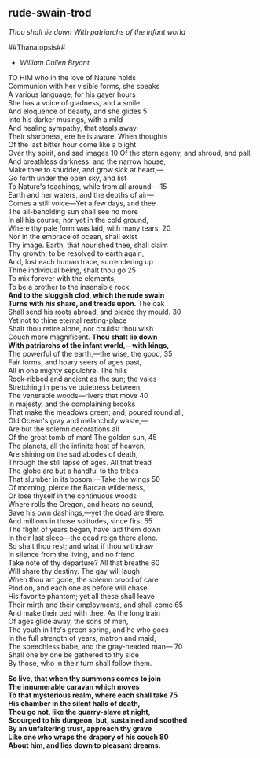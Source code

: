 ## rude-swain-trod ##

*Thou shalt lie down With patriarchs of the infant world*

##Thanatopsis##

   - *William Cullen Bryant*
 
  TO HIM who in the love of Nature holds	 
Communion with her visible forms, she speaks	 
A various language; for his gayer hours	 
She has a voice of gladness, and a smile	 
And eloquence of beauty, and she glides	         5  
Into his darker musings, with a mild	 
And healing sympathy, that steals away	 
Their sharpness, ere he is aware. When thoughts	 
Of the last bitter hour come like a blight	 
Over thy spirit, and sad images	  10
Of the stern agony, and shroud, and pall,	 
And breathless darkness, and the narrow house,	 
Make thee to shudder, and grow sick at heart;—	 
Go forth under the open sky, and list	 
To Nature's teachings, while from all around—	  15  
Earth and her waters, and the depths of air—	 
Comes a still voice—Yet a few days, and thee	 
The all-beholding sun shall see no more	 
In all his course; nor yet in the cold ground,	 
Where thy pale form was laid, with many tears,	  20  
Nor in the embrace of ocean, shall exist	 
Thy image. Earth, that nourished thee, shall claim	 
Thy growth, to be resolved to earth again,	 
And, lost each human trace, surrendering up	 
Thine individual being, shalt thou go	  25  
To mix forever with the elements;	 
To be a brother to the insensible rock,	 
**And to the sluggish clod, which the rude swain  
Turns with his share, and treads upon.** The oak	 
Shall send his roots abroad, and pierce thy mould.	  30  
  Yet not to thine eternal resting-place	 
Shalt thou retire alone, nor couldst thou wish	 
Couch more magnificent. **Thou shalt lie down  
With patriarchs of the infant world,—with kings,**	 
The powerful of the earth,—the wise, the good,	  35  
Fair forms, and hoary seers of ages past,	 
All in one mighty sepulchre. The hills	 
Rock-ribbed and ancient as the sun; the vales	 
Stretching in pensive quietness between;	 
The venerable woods—rivers that move	  40  
In majesty, and the complaining brooks	 
That make the meadows green; and, poured round all,	 
Old Ocean's gray and melancholy waste,—	 
Are but the solemn decorations all	 
Of the great tomb of man! The golden sun,	  45  
The planets, all the infinite host of heaven,	 
Are shining on the sad abodes of death,	 
Through the still lapse of ages. All that tread	 
The globe are but a handful to the tribes	 
That slumber in its bosom.—Take the wings	  50  
Of morning, pierce the Barcan wilderness,	 
Or lose thyself in the continuous woods	 
Where rolls the Oregon, and hears no sound,	 
Save his own dashings,—yet the dead are there:	 
And millions in those solitudes, since first	  55  
The flight of years began, have laid them down	 
In their last sleep—the dead reign there alone.	 
So shalt thou rest; and what if thou withdraw	 
In silence from the living, and no friend	 
Take note of thy departure? All that breathe	  60  
Will share thy destiny. The gay will laugh	 
When thou art gone, the solemn brood of care	 
Plod on, and each one as before will chase	 
His favorite phantom; yet all these shall leave	 
Their mirth and their employments, and shall come	  65  
And make their bed with thee. As the long train	 
Of ages glide away, the sons of men,	 
The youth in life's green spring, and he who goes	 
In the full strength of years, matron and maid,	 
The speechless babe, and the gray-headed man—	  70  
Shall one by one be gathered to thy side	 
By those, who in their turn shall follow them.	 
  
**So live, that when thy summons comes to join	 
The innumerable caravan which moves	 
To that mysterious realm, where each shall take	  75  
His chamber in the silent halls of death,	 
Thou go not, like the quarry-slave at night,	 
Scourged to his dungeon, but, sustained and soothed	 
By an unfaltering trust, approach thy grave	 
Like one who wraps the drapery of his couch	  80  
About him, and lies down to pleasant dreams.**
